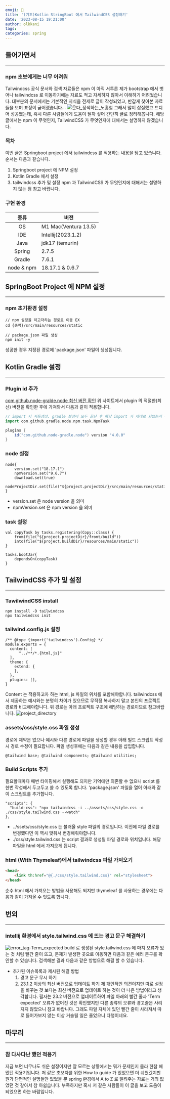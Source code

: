 ```yaml
---
emoji: 👻
title: '(기초)Kotlin StringBoot 에서 TailwindCSS 설정하기'
date: '2023-08-15 19:21:00'
author: olkkani
tags:
categories: spring
---
```



## 들어가면서
---
### npm 초보에게는 너무 어려워
Tailwindcss 공식 문서와 검색 자료들은 npm 이 아직 서투른 제가 bootstrap 에서 벗어나 tailwindcss 로 이동하기에는 자료도 적고 자세하지 않아서 이해하기 어려웠습니다. 대부분의 문서에서는 기본적인 지식을 전제로 글이 작성되었고, 반갑게 찾아본 자료들을 보며 표정이 굳어졌습니다...
![웃다_정색하는_노홍철](../../../assets/images/laugh_and_be_serious.gif)
그래서 많이 삽질했고 드디어 성공했는데, 혹시 다른 사람들에게 도움이 될까 싶어 간단히 글로 정리해봅니다. 해당 글에서는 npm 이 무엇인지, TailwindCSS 가 무엇인지에 대해서는 설명하지 않겠습니다.
### 목차
이번 글은 Springboot project 에서 tailwindcss 를 적용하는 내용을 담고 있습니다. 순서는 다음과 같습니다.
1. Springboot project 에 NPM 설정
2. Kotlin Gradle 에서 설정
3. tailwindcss 추가 및 설정
npm 과 TailwindCSS 가 무엇인지에 대해서는 설명하지 않는 점 참고 바랍니다.
### 구현 환경
| 종류  | 버전                    |
|:---:|-----------------------|
| OS  | M1 Mac(Ventura 13.5) |
| IDE | Intellij(2023.1.2)    |
| Java | jdk17 (temurin) |
| Spring | 2.7.5 |
| Gradle | 7.6.1 |
| node & npm | 18.17.1 & 0.6.7 |

## SpringBoot Project 에 NPM 설정
---
### npm 초기환경 설정
``` console
// npm 설정을 하고자하는 경로로 이동 EX
cd {중략}/src/main/resources/static

// package.json 파일 생성
npm init -y
```
성공한 경우 지정된 경로에 'package.json' 파일이 생성됩니다.
## Kotlin Gradle 설정
---
### Plugin id 추가
[com.github.node-gralde.node 최신 버전 확인](https://plugins.gradle.org/plugin/com.github.node-gradle.node)
위 사이트에서 plugin 의 적절한(최신) 버전을 확인한 후에 가져와서 다음과 같이 적용합니다.
``` gradle
// import 시 자동생성. gradle 설정이 모두 끝난 후 해당 import 가 제대로 되었는지 확인
import com.github.gradle.node.npm.task.NpmTask

plugins {
	id("com.github.node-gradle.node") version "4.0.0"
}

```
### node 설정
```
node{  
	version.set("18.17.1")  
	npmVersion.set("9.6.7")  
	download.set(true)  
	nodeProjectDir.set(file("${project.projectDir}/src/main/resources/static"))  
}
```
- version.set 은 node version 을 의미
- npmVersion.set 은 npm version 을 의미
### task 설정
```
val copyTask by tasks.registering(Copy::class) {  
    from(file("${project.projectDir}/front/build"))  
    into(file("${project.buildDir}/resources/main/static"))  
}  
  
tasks.bootJar{  
    dependsOn(copyTask)  
}
```
## TailwindCSS 추가 및 설정
---
### TawilwindCSS install
```
npm install -D tailwindcss
npx tailwindcss init
```
### tailwind.config.js 설정
```
/** @type {import('tailwindcss').Config} */  
module.exports = {  
  content: [  
      "../**/*.{html,js}"  
  ],  
  theme: {  
    extend: {  
    },  
  },  
  plugins: [],  
}
```
Content 는 적용하고자 하는 html, js 파일의 위치를 포함해야합니다. tailwindcss 에서 제공하는 예시와는 분명히 차이가 있으므로 무작정 복사하지 말고 본인의 프로젝트 경로와 비교해야합니다. 위 경로는 아래 프로젝트 구조에 해당하는 경로이므로 참고바랍니다.
![project_directory](./images/02-01-project_resource_directory.png)
### assets/css/style.css 파일 생성
경로에 제약은 없으나 예시와 다른 경로에 파일을 생성할 경우 아래 빌드 스크립트 작성시 경로 수정이 필요합니다. 파일 생성후에는 다음과 같은 내용을 삽입합니다.
```
@tailwind base; @tailwind components; @tailwind utilities;
```
### Build Scripts 추가
필요할때마다 매번 타이핑해서 실행해도 되지만 기억에만 의존할 수 없으니 script 를 한번 작성해서 두고두고 쓸 수 있도록 합니다.
'package.json' 파일을 열어 아래와 같이 스크립트를 추가합니다.
```
"scripts": {  
  "build-css": "npx tailwindcss -i ../assets/css/style.css -o ./css/style.tailwind.css --watch"  
},
```
- ../ssets/css/style.css 는 불러올 style 파일의 경로입니다. 이전에 파일 경로를 변경했다면 이 역시 맞춰서 변경해줘야합니다.
- ./css/style.tailwind.css 는 script 결과로 생성될 파일 경로와 위치입니다. 해당 파일을 html 에서 가져오게 됩니다.
### html (With Thymeleaf)에서 tailwindcss 파일 가져오기
``` html
<head>
	<link th:href="@{./css/style.tailwind.css}" rel="stylesheet">
</head>
```
순수 html 에서 가져오는 방법을 사용해도 되지만 thymeleaf 를 사용하는 경우에는 다음과 같이 가져올 수 잇도록 합니다.
## 번외
---
### intellij 환경에서 style.tailwind.css 에 뜨는 경고 문구 해결하기
![error_tag-Term_expected](images/02-02-error_tag-term_expected.png)
build 로 생성된 style.tailwind.css 에 마치 오류가 있는 것 처럼 빨간 줄이 뜨고, 문제가 발생한 곳으로 이동하면 다음과 같은 에러 문구를 확인할 수 있습니다. 검색해본 결과 다음과 같은 방법으로 해결 할 수 있습니다.
- 추가된 이슈목록과 제시된 해결 방법
	1. 경고 문구 무시 하기
	2. 23.1.2 이상의 최신 버전으로 업데이트 하기
제 개인적인 의견이지만 따로 설정을 바꾸는 것 보다는 최신 버전으로 업데이트 하는 것이 더 나은 방법이라고 생각합니다. 필자는 23.2 버전으로 업데이트하여 파일 아래의 빨간 줄과 'Term expected' 오류가 없어진 것은 확인했지만 다른 종류의 오류와 경고줄은 사리지지 않았으니 참고 바랍니다. 그래도 파일 자체에 있던 빨간 줄이 사라져서 따로 들어가보지 않는 이상 거슬릴 일은 줄었으니 다행이네요.
## 마무리
---
### 참 다사다난 했던 적용기
지금 보면 너무나도 쉬운 설정이지만 잘 모르는 상황에서는 뭐가 문제인지 몰라 한참 헤맸던 적용기입니다.
저 같은 초보자를 위한 How to guide 가 있었으면 더 쉬웠겠지만 뭔가 단편적인 설명들만 있었을 뿐 spring 환경에서 A to Z 로 알려주는 자료는 거의 없었던 것 같아서 참 아쉽습니다. 부족하지만 혹시 저 같은 사람들이 이 글을 보고 도움이 되었으면 하는 바람입니다.